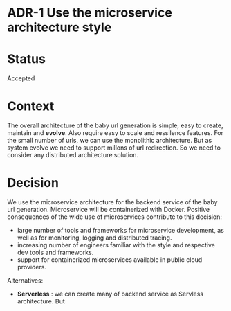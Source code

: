 # ADR-1 Use the microservice architecture style

# Status
Accepted

# Context
The overall architecture of the baby url generation is simple, easy to create, maintain and **evolve**. Also require easy to scale and ressilence features.
For the small number of urls, we can use the monolithic architecture. But as system evolve we need to support millons of url redirection. So we need to consider any distributed
architecture solution.

# Decision
We use the microservice architecture for the backend service of the baby url generation. Microservice will be containerized with Docker.
Positive consequences of the wide use of microservices contribute to this decision:
- large number of tools and frameworks for microservice development, as well as for monitoring, logging and distributed tracing.
- increasing number of engineers familiar with the style and respective dev tools and frameworks.
- support for containerized microservices available in public cloud providers.

Alternatives:
- **Serverless** : we can create many of backend service as Servless architecture. But 
  
